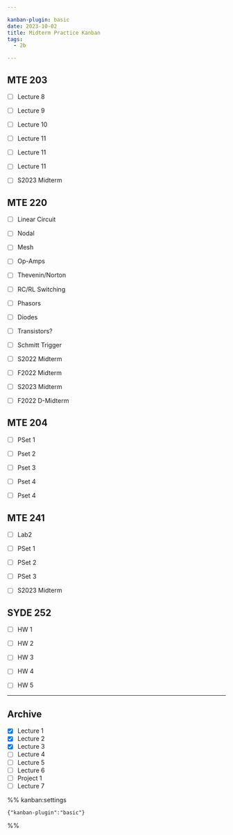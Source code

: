 ```yaml
---

kanban-plugin: basic
date: 2023-10-02
title: Midterm Practice Kanban
tags:
  - 2b

---
```


## MTE 203

- [ ] Lecture 8
- [ ] Lecture 9
- [ ] Lecture 10
- [ ] Lecture 11
- [ ] Lecture 11
- [ ] Lecture 11
- [ ] S2023 Midterm


## MTE 220

- [ ] Linear Circuit
- [ ] Nodal
- [ ] Mesh
- [ ] Op-Amps
- [ ] Thevenin/Norton
- [ ] RC/RL Switching
- [ ] Phasors
- [ ] Diodes
- [ ] Transistors?
- [ ] Schmitt Trigger
- [ ] S2022 Midterm
- [ ] F2022 Midterm
- [ ] S2023 Midterm
- [ ] F2022 D-Midterm


## MTE 204

- [ ] PSet 1
- [ ] Pset 2
- [ ] Pset 3
- [ ] Pset 4
- [ ] Pset 4


## MTE 241

- [ ] Lab2
- [ ] PSet 1
- [ ] PSet 2
- [ ] PSet 3
- [ ] S2023 Midterm


## SYDE 252

- [ ] HW 1
- [ ] HW 2
- [ ] HW 3
- [ ] HW 4
- [ ] HW 5


***

## Archive

- [x] Lecture 1
- [x] Lecture 2
- [x] Lecture 3
- [ ] Lecture 4
- [ ] Lecture 5
- [ ] Lecture 6
- [ ] Project 1
- [ ] Lecture 7

%% kanban:settings
```
{"kanban-plugin":"basic"}
```
%%